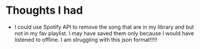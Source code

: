 # Thoughts I had

* I could use Spotify API to remove the song that are in my library and but not in my fav playlist. I may have saved them only because I would have listened to offline. 
I am struggling with this json format!!!!!